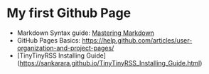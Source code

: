 # My first Github Page

* Markdown Syntax guide: [Mastering Markdown](https://guides.github.com/features/mastering-markdown/)  
* GitHub Pages Basics: https://help.github.com/articles/user-organization-and-project-pages/  
* [TinyTinyRSS Installing Guide] (https://sankarara.github.io/TinyTinyRSS_Installing_Guide.html)  

